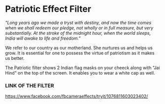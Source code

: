 # Patriotic Effect Filter 

*"Long years ago we made a tryst with destiny, and now the time comes when we shall redeem our pledge, not wholly or in full measure, but very substantially. At the stroke of the midnight hour, when the world sleeps, India will awake to life and freedom."* 

We refer to our country as our motherland. She nurtures us and helps us grow. It is essential for one to possess the virtue of patriotism as it makes us better. 

The Patriotic filter shows 2 Indian flag masks on your cheeck along with "Jai Hind" on the top of the screen. It enables you to wear a white cap as well. 
 
### LINK OF THE FILTER 
https://www.facebook.com/fbcameraeffects/tryit/1076811603023402/






